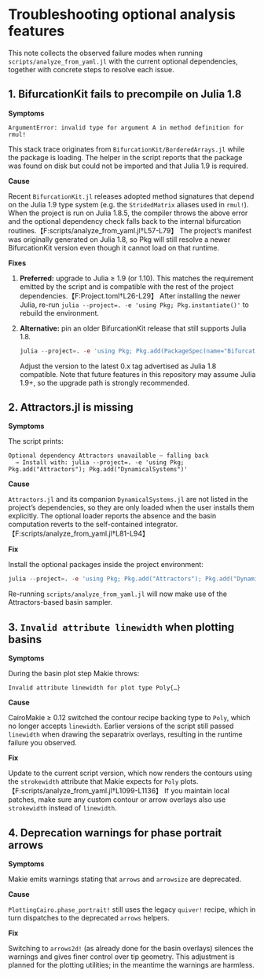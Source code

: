 # Troubleshooting optional analysis features

This note collects the observed failure modes when running
`scripts/analyze_from_yaml.jl` with the current optional dependencies, together
with concrete steps to resolve each issue.

## 1. BifurcationKit fails to precompile on Julia 1.8

**Symptoms**

```text
ArgumentError: invalid type for argument A in method definition for rmul!
```

This stack trace originates from `BifurcationKit/BorderedArrays.jl` while the
package is loading. The helper in the script reports that the package was found
on disk but could not be imported and that Julia 1.9 is required.

**Cause**

Recent `BifurcationKit.jl` releases adopted method signatures that depend on the
Julia 1.9 type system (e.g. the `StridedMatrix` aliases used in
`rmul!`). When the project is run on Julia 1.8.5, the compiler throws the above
error and the optional dependency check falls back to the internal bifurcation
routines.【F:scripts/analyze_from_yaml.jl†L57-L79】 The project’s manifest was
originally generated on Julia 1.8, so Pkg will still resolve a newer
BifurcationKit version even though it cannot load on that runtime.

**Fixes**

1. **Preferred:** upgrade to Julia ≥ 1.9 (or 1.10). This matches the requirement
   emitted by the script and is compatible with the rest of the project
   dependencies.【F:Project.toml†L26-L29】 After installing the newer Julia,
   re-run `julia --project=. -e 'using Pkg; Pkg.instantiate()'` to rebuild the
   environment.
2. **Alternative:** pin an older BifurcationKit release that still supports
   Julia 1.8.

   ```julia
   julia --project=. -e 'using Pkg; Pkg.add(PackageSpec(name="BifurcationKit", version="0.9"))'
   ```

   Adjust the version to the latest 0.x tag advertised as Julia 1.8 compatible.
   Note that future features in this repository may assume Julia 1.9+, so the
   upgrade path is strongly recommended.

## 2. Attractors.jl is missing

**Symptoms**

The script prints:

```text
Optional dependency Attractors unavailable – falling back
  → Install with: julia --project=. -e 'using Pkg; Pkg.add("Attractors"); Pkg.add("DynamicalSystems")'
```

**Cause**

`Attractors.jl` and its companion `DynamicalSystems.jl` are not listed in the
project’s dependencies, so they are only loaded when the user installs them
explicitly. The optional loader reports the absence and the basin computation
reverts to the self-contained integrator.【F:scripts/analyze_from_yaml.jl†L81-L94】

**Fix**

Install the optional packages inside the project environment:

```julia
julia --project=. -e 'using Pkg; Pkg.add("Attractors"); Pkg.add("DynamicalSystems")'
```

Re-running `scripts/analyze_from_yaml.jl` will now make use of the
Attractors-based basin sampler.

## 3. `Invalid attribute linewidth` when plotting basins

**Symptoms**

During the basin plot step Makie throws:

```text
Invalid attribute linewidth for plot type Poly{…}
```

**Cause**

CairoMakie ≥ 0.12 switched the contour recipe backing type to `Poly`, which no
longer accepts `linewidth`. Earlier versions of the script still passed
`linewidth` when drawing the separatrix overlays, resulting in the runtime
failure you observed.

**Fix**

Update to the current script version, which now renders the contours using the
`strokewidth` attribute that Makie expects for `Poly` plots.【F:scripts/analyze_from_yaml.jl†L1099-L1136】
If you maintain local patches, make sure any custom contour or arrow overlays
also use `strokewidth` instead of `linewidth`.

## 4. Deprecation warnings for phase portrait arrows

**Symptoms**

Makie emits warnings stating that `arrows` and `arrowsize` are deprecated.

**Cause**

`PlottingCairo.phase_portrait!` still uses the legacy `quiver!` recipe, which in
turn dispatches to the deprecated `arrows` helpers.

**Fix**

Switching to `arrows2d!` (as already done for the basin overlays) silences the
warnings and gives finer control over tip geometry. This adjustment is planned
for the plotting utilities; in the meantime the warnings are harmless.

